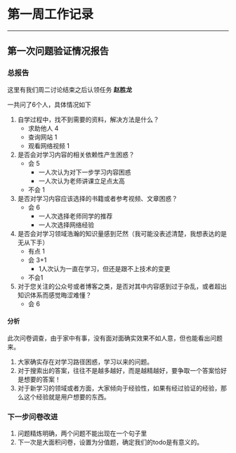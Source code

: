 # 第一周工作记录

---

## 第一次问题验证情况报告   
### 总报告
这里有我们周二讨论结束之后认领任务
**赵胜龙**

一共问了6个人，具体情况如下
1. 自学过程中，找不到需要的资料，解决方法是什么？
    *	求助他人 4
    * 查询网站 1
    * 观看网络视频 1
2. 是否会对学习内容的相关依赖性产生困惑？
    * 会 5
        * 一人次认为对下一步学习内容困惑
        * 一人次认为老师讲课立足点太高
    * 不会 1
3. 是否对学习内容应该选择的书籍或者参考视频、文章困惑？
    * 会 6
        * 一人次选择老师同学的推荐
        * 一人次选择网络经验
4. 是否会对学习领域浩瀚的知识量感到茫然（我可能没表述清楚，我想表达的是无从下手）
    * 有点 1
    * 会 3+1
        * 1人次认为一直在学习，但还是跟不上技术的变更
    * 不会1
5. 对于您关注的公众号或者博客之类，是否对其中内容感到过于杂乱，或者超出知识体系而感觉晦涩难懂？
    * 会 6

#### 分析
此次问卷调查，由于家中有事，没有面对面确实效果不如人意，但也能看出问题来。  
1. 大家确实存在对学习路径困惑，学习以来的问题。
2. 对于搜索出的答案，往往不是越多越好，而是越精越好，要争取一个答案恰好是想要的答案！
3. 对于新学习的领域或者方面，大家倾向于经验性，如果有经过验证的经验，那么这个经验就是用户想要的东西。

### 下一步问卷改进
1. 问题精炼明确，两个问题不能出现在一个句子里
2. 下一次是大面积问卷，设置为分值题，确定我们的todo是有意义的。
